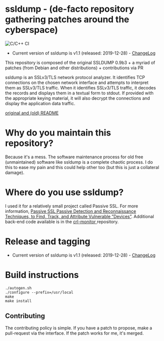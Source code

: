 # ssldump - (de-facto repository gathering patches around the cyberspace)

![C/C++ CI](https://github.com/adulau/ssldump/workflows/C/C++%20CI/badge.svg)

- Current version of ssldump is v1.1 (released: 2019-12-28) - [ChangeLog](https://raw.githubusercontent.com/adulau/ssldump/master/ChangeLog)

This repository is composed of the original SSLDUMP 0.9b3 + a myriad of patches (from Debian and other distributions) + contributions via PR

ssldump is an SSLv3/TLS network protocol analyzer. It identifies TCP
connections on the chosen network interface and attempts to interpret
them as SSLv3/TLS traffic. When it identifies SSLv3/TLS traffic, it
decodes the records and displays them in a textual form to stdout. If
provided with the appropriate keying material, it will also decrypt
the connections and display the application data traffic.

[original and (old) README](README)

# Why do you maintain this repository?

Because it's a mess. The software maintenance process for old free (unmaintained) software
like ssldump is a complete chaotic process. I do this to ease my pain and this could help
other too (but this is just a collateral damage).

# Where do you use ssldump?

I used it for a relatively small project called Passive SSL. For more information, [Passive SSL Passive Detection and Reconnaissance Techniques, to Find, Track, and Attribute Vulnerable ”Devices”](https://www.first.org/resources/papers/conf2015/first_2015_-_leverett_-_dulaunoy_-_passive_detection_20150604.pdf).
Additional back-end code available is in the [crl-monitor ](https://github.com/adulau/crl-monitor/tree/master/bin/x509) repository.

# Release and tagging

- Current version of ssldump is v1.1 (released: 2019-12-28) - [ChangeLog](https://raw.githubusercontent.com/adulau/ssldump/master/ChangeLog)

# Build instructions

```
./autogen.sh
./configure --prefix=/usr/local
make
make install
```

## Contributing

The contributing policy is simple. If you have a patch to propose, make a pull-request
via the interface. If the patch works for me, it's merged.


